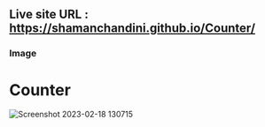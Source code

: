 ## Live site URL :  https://shamanchandini.github.io/Counter/

### Image
# Counter
![Screenshot 2023-02-18 130715](https://user-images.githubusercontent.com/89247662/219848174-4fa35b44-45e5-4234-b14c-0a42cfc12f86.png)

